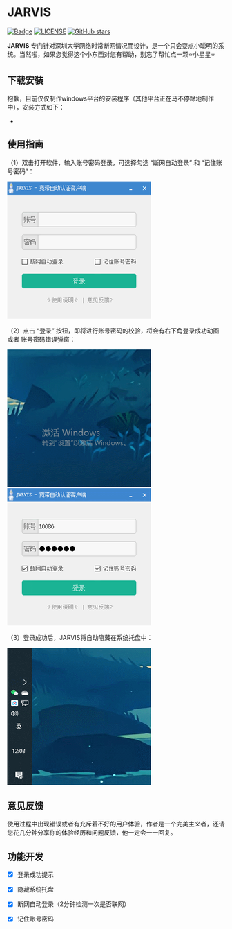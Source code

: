 # JARVIS
[![Badge](https://img.shields.io/badge/link-996.icu-%23FF4D5B.svg?style=flat-square)](https://996.icu/#/zh_CN)
[![LICENSE](https://img.shields.io/badge/license-Anti%20996-blue.svg?style=flat-square)](https://github.com/996icu/996.ICU/blob/master/LICENSE)
[![GitHub stars](https://img.shields.io/github/stars/szuboy/JARVIS.svg?style=social)](https://github.com/PyQt5/PyQt)

**JARVIS** 专门针对深圳大学网络时常断网情况而设计，是一个只会耍点小聪明的系统。当然啦，如果您觉得这个小东西对您有帮助，别忘了帮忙点一颗:star:小星星:star:


## 下载安装

抱歉，目前仅仅制作windows平台的安装程序（其他平台正在马不停蹄地制作中），安装方式如下：

- 
 

## 使用指南

（1）双击打开软件，输入账号密码登录，可选择勾选 “断网自动登录” 和 “记住账号密码”：

![InputMessage](static/input_msg.gif)

（2）点击 “登录” 按钮，即将进行账号密码的校验，将会有右下角登录成功动画 或者 账号密码错误弹窗：

![LoginFail](static/login_success.gif) ![LoginSuccessful](static/login_fail.gif) 

（3）登录成功后，JARVIS将自动隐藏在系统托盘中：

![TrayIcon](static/tray_icon.gif)

## 意见反馈

使用过程中出现错误或者有充斥着不好的用户体验，作者是一个完美主义者，还请您花几分钟分享你的体验经历和问题反馈，他一定会一一回复。

## 功能开发

- [x] 登录成功提示
- [x] 隐藏系统托盘
- [x] 断网自动登录（2分钟检测一次是否联网）
- [x] 记住账号密码

